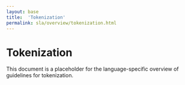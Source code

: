 ```yaml
---
layout: base
title:  'Tokenization'
permalink: sla/overview/tokenization.html
---
```


# Tokenization

This document is a placeholder for the language-specific overview of
guidelines for tokenization.
